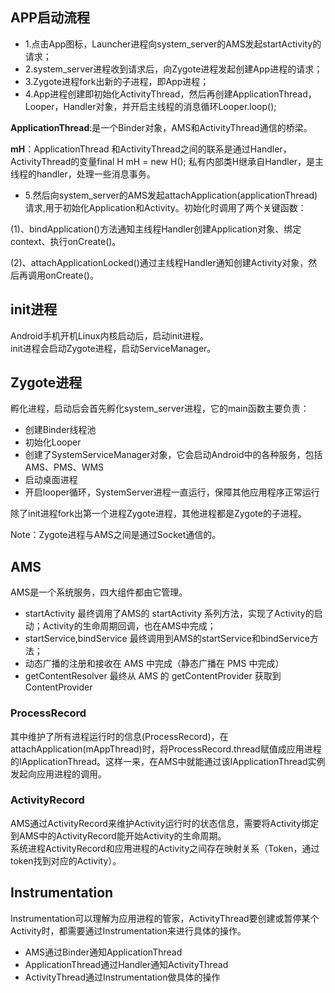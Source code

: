 ## APP启动流程

- 1.点击App图标，Launcher进程向system_server的AMS发起startActivity的请求；
- 2.system_server进程收到请求后，向Zygote进程发起创建App进程的请求；
- 3.Zygote进程fork出新的子进程，即App进程；
- 4.App进程创建即初始化ActivityThread，然后再创建ApplicationThread，Looper，Handler对象，并开启主线程的消息循环Looper.loop();

**ApplicationThread**:是一个Binder对象，AMS和ActivityThread通信的桥梁。

**mH**：ApplicationThread 和ActivityThread之间的联系是通过Handler，ActivityThread的变量final H mH = new H(); 私有内部类H继承自Handler，是主线程的handler，处理一些消息事务。

- 5.然后向system_server的AMS发起attachApplication(applicationThread)请求,用于初始化Application和Activity。初始化时调用了两个关键函数：

(1)、bindApplication()方法通知主线程Handler创建Application对象、绑定context、执行onCreate()。

(2)、attachApplicationLocked()通过主线程Handler通知创建Activity对象，然后再调用onCreate()。

## init进程

Android手机开机Linux内核启动后，启动init进程。  
init进程会启动Zygote进程，启动ServiceManager。


## Zygote进程

孵化进程，启动后会首先孵化system_server进程，它的main函数主要负责：

- 创建Binder线程池
- 初始化Looper
- 创建了SystemServiceManager对象，它会启动Android中的各种服务，包括AMS、PMS、WMS
- 启动桌面进程
- 开启looper循环，SystemServer进程一直运行，保障其他应用程序正常运行

除了init进程fork出第一个进程Zygote进程，其他进程都是Zygote的子进程。  

Note：Zygote进程与AMS之间是通过Socket通信的。

## AMS

AMS是一个系统服务，四大组件都由它管理。

- startActivity 最终调用了AMS的 startActivity 系列方法，实现了Activity的启动；Activity的生命周期回调，也在AMS中完成；
- startService,bindService 最终调用到AMS的startService和bindService方法；
- 动态广播的注册和接收在 AMS 中完成（静态广播在 PMS 中完成）
- getContentResolver 最终从 AMS 的 getContentProvider 获取到ContentProvider

### ProcessRecord

其中维护了所有进程运行时的信息(ProcessRecord)，在attachApplication(mAppThread)时，将ProcessRecord.thread赋值成应用进程的IApplicationThread。这样一来，在AMS中就能通过该IApplicationThread实例发起向应用进程的调用。

### ActivityRecord

AMS通过ActivityRecord来维护Activity运行时的状态信息，需要将Activity绑定到AMS中的ActivityRecord能开始Activity的生命周期。  
系统进程ActivityRecord和应用进程的Activity之间存在映射关系（Token，通过token找到对应的Activity）。

## Instrumentation
 Instrumentation可以理解为应用进程的管家，ActivityThread要创建或暂停某个Activity时，都需要通过Instrumentation来进行具体的操作。

- AMS通过Binder通知ApplicationThread
- ApplicationThread通过Handler通知ActivityThread
- ActivityThread通过Instrumentation做具体的操作
